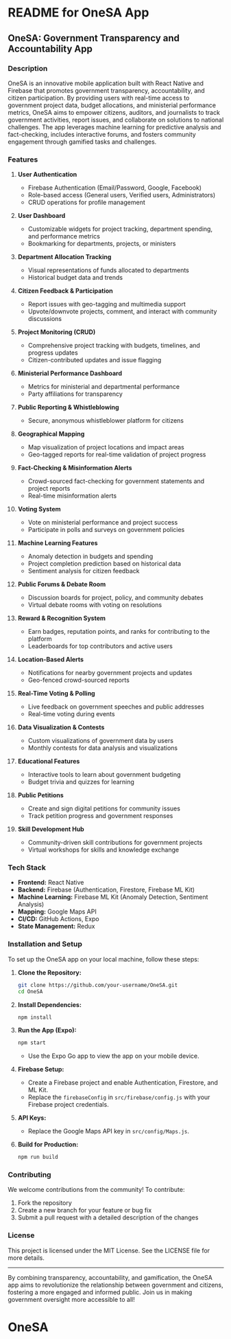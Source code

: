 # README for OneSA App

## OneSA: Government Transparency and Accountability App

### Description
OneSA is an innovative mobile application built with React Native and Firebase that promotes government transparency, accountability, and citizen participation. By providing users with real-time access to government project data, budget allocations, and ministerial performance metrics, OneSA aims to empower citizens, auditors, and journalists to track government activities, report issues, and collaborate on solutions to national challenges. The app leverages machine learning for predictive analysis and fact-checking, includes interactive forums, and fosters community engagement through gamified tasks and challenges.

### Features
1. **User Authentication**
   - Firebase Authentication (Email/Password, Google, Facebook)
   - Role-based access (General users, Verified users, Administrators)
   - CRUD operations for profile management

2. **User Dashboard**
   - Customizable widgets for project tracking, department spending, and performance metrics
   - Bookmarking for departments, projects, or ministers

3. **Department Allocation Tracking**
   - Visual representations of funds allocated to departments
   - Historical budget data and trends

4. **Citizen Feedback & Participation**
   - Report issues with geo-tagging and multimedia support
   - Upvote/downvote projects, comment, and interact with community discussions

5. **Project Monitoring (CRUD)**
   - Comprehensive project tracking with budgets, timelines, and progress updates
   - Citizen-contributed updates and issue flagging

6. **Ministerial Performance Dashboard**
   - Metrics for ministerial and departmental performance
   - Party affiliations for transparency

7. **Public Reporting & Whistleblowing**
   - Secure, anonymous whistleblower platform for citizens

8. **Geographical Mapping**
   - Map visualization of project locations and impact areas
   - Geo-tagged reports for real-time validation of project progress

9. **Fact-Checking & Misinformation Alerts**
   - Crowd-sourced fact-checking for government statements and project reports
   - Real-time misinformation alerts

10. **Voting System**
    - Vote on ministerial performance and project success
    - Participate in polls and surveys on government policies

11. **Machine Learning Features**
    - Anomaly detection in budgets and spending
    - Project completion prediction based on historical data
    - Sentiment analysis for citizen feedback

12. **Public Forums & Debate Room**
    - Discussion boards for project, policy, and community debates
    - Virtual debate rooms with voting on resolutions

13. **Reward & Recognition System**
    - Earn badges, reputation points, and ranks for contributing to the platform
    - Leaderboards for top contributors and active users

14. **Location-Based Alerts**
    - Notifications for nearby government projects and updates
    - Geo-fenced crowd-sourced reports

15. **Real-Time Voting & Polling**
    - Live feedback on government speeches and public addresses
    - Real-time voting during events

16. **Data Visualization & Contests**
    - Custom visualizations of government data by users
    - Monthly contests for data analysis and visualizations

17. **Educational Features**
    - Interactive tools to learn about government budgeting
    - Budget trivia and quizzes for learning

18. **Public Petitions**
    - Create and sign digital petitions for community issues
    - Track petition progress and government responses

19. **Skill Development Hub**
    - Community-driven skill contributions for government projects
    - Virtual workshops for skills and knowledge exchange

### Tech Stack
- **Frontend:** React Native
- **Backend:** Firebase (Authentication, Firestore, Firebase ML Kit)
- **Machine Learning:** Firebase ML Kit (Anomaly Detection, Sentiment Analysis)
- **Mapping:** Google Maps API
- **CI/CD:** GitHub Actions, Expo
- **State Management:** Redux

### Installation and Setup
To set up the OneSA app on your local machine, follow these steps:

1. **Clone the Repository:**
   ```bash
   git clone https://github.com/your-username/OneSA.git
   cd OneSA
   ```

2. **Install Dependencies:**
   ```bash
   npm install
   ```

3. **Run the App (Expo):**
   ```bash
   npm start
   ```
   - Use the Expo Go app to view the app on your mobile device.

4. **Firebase Setup:**
   - Create a Firebase project and enable Authentication, Firestore, and ML Kit.
   - Replace the `firebaseConfig` in `src/firebase/config.js` with your Firebase project credentials.

5. **API Keys:**
   - Replace the Google Maps API key in `src/config/Maps.js`.

6. **Build for Production:**
   ```bash
   npm run build
   ```

### Contributing
We welcome contributions from the community! To contribute:
1. Fork the repository
2. Create a new branch for your feature or bug fix
3. Submit a pull request with a detailed description of the changes

### License
This project is licensed under the MIT License. See the LICENSE file for more details.

---

By combining transparency, accountability, and gamification, the OneSA app aims to revolutionize the relationship between government and citizens, fostering a more engaged and informed public. Join us in making government oversight more accessible to all!
# OneSA
